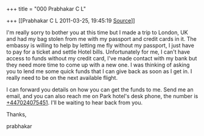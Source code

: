+++
title = "000 Prabhakar C L"

+++
[[Prabhakar C L	2011-03-25, 19:45:19 [Source](https://groups.google.com/g/bvparishat/c/TP_x_wODqkE)]]



I'm really sorry to bother you at this time but I made a trip to London, UK and had my bag stolen from me with my passport and credit cards in it. The embassy is willing to help by letting me fly without my passport, I just have to pay for a ticket and settle Hotel bills. Unfortunately for me, I can't have access to funds without my credit card, I've made contact with my bank but they need more time to come up with a new one. I was thinking of asking you to lend me some quick funds that I can give back as soon as I get in. I really need to be on the next available flight.

  

I can forward you details on how you can get the funds to me. Send me an email, and you can also reach me on Park hotel's desk phone, the number is [+447024075451](tel:+44%2070%202407%205451). I'll be waiting to hear back from you.

Thanks,

prabhakar

  

